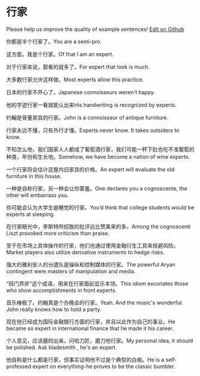 # 行家

Please help us improve the quality of example sentences! [Edit on Github](https://github.com/jiyushe/jiyu-example-sentence-source/blob/main/chinese/hangjia.md)

<p><span class="chinese">你都是半个行家了。</span><span class="english">You are a semi-pro.</span></p>

<p><span class="chinese">这方面，我是个行家。</span><span class="english">Of that I am an expert.</span></p>

<p><span class="chinese">对于行家来说，那看的就多了。</span><span class="english">For expert that look is much.</span></p>

<p><span class="chinese">大多数行家允许这样做。</span><span class="english">Most experts allow this practice.</span></p>

<p><span class="chinese">日本的行家不开心了。</span><span class="english">Japanese connoisseurs weren't happy.</span></p>

<p><span class="chinese">他的字迹行家一看就能认出来</span><span class="english">His handwriting is recognized by experts.</span></p>

<p><span class="chinese">约翰是骨董家具的行家。</span><span class="english">John is a connoisseur of antique furniture.</span></p>

<p><span class="chinese">行家永远不懂，只有外行才懂。</span><span class="english">Experts never know. It takes outsiders to know.</span></p>

<p><span class="chinese">不知怎么地，我们国家人人都成了葡萄酒行家，我们可能一杯下肚也吃不准葡萄的种类，年份和生长地。</span><span class="english">Somehow, we have become a nation of wine experts.</span></p>

<p><span class="chinese">一个行家将会估计这屋内旧家具的价格。</span><span class="english">An expert will evaluate the old furniture in this house.</span></p>

<p><span class="chinese">一种是自称行家，另一种会让你蒙羞。</span><span class="english">One declares you a cognoscente, the other will embarrass you.</span></p>

<p><span class="chinese">你可能会认为大学生是睡觉的行家。</span><span class="english">You’d think that college students would be experts at sleeping.</span></p>

<p><span class="chinese">在行家眼光中，李斯特所招致的批评远比赞美来的多。</span><span class="english">Among the cognoscenti Liszt provoked more criticism than praise.</span></p>

<p><span class="chinese">至于在市场上具体操作的行家，他们也通过使用金融衍生工具来规避风险。</span><span class="english">Market players also utilize derivative instruments to hedge risks.</span></p>

<p><span class="chinese">强大的雅利安人的分遣队是操纵和控制媒体的行家。</span><span class="english">The powerful Aryan contingent were masters of manipulation and media.</span></p>

<p><span class="chinese">“班门弄斧”这个成语，用来在行家面前显示本领。</span><span class="english">This idiom excoriates those who show accomplishments in front experts.</span></p>

<p><span class="chinese">音乐棒极了。约翰真是个办晚会的行家。</span><span class="english">Yeah. And the music's wonderful. John really knows how to hold a party.</span></p>

<p><span class="chinese">现在他已经成为国际金融银行方面的行家，并且以此作为自己的事业。</span><span class="english">He became so expert in international finance that he made it his career.</span></p>

<p><span class="chinese">个人意见，应该磨的出来。问哈刀匠，磨刀他行家。</span><span class="english">My personal idea, it should be polished. Ask bladesmith , he's an expert.</span></p>

<p><span class="chinese">他自称是什么都是行家，但事实证明他不过是个典型的白痴。</span><span class="english">He is a self-professed expert on everything-he proves to be the classic bumbler.</span></p>

